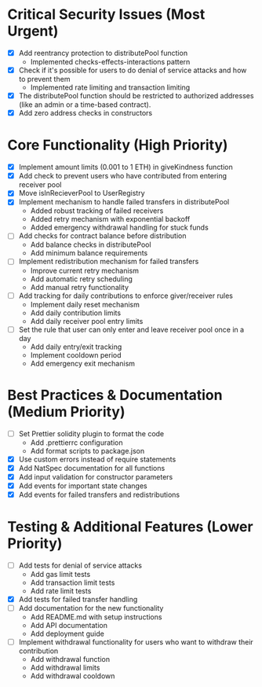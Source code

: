 # Critical Security Issues (Most Urgent)
- [x] Add reentrancy protection to distributePool function
  - Implemented checks-effects-interactions pattern
- [x] Check if it's possible for users to do denial of service attacks and how to prevent them
  - Implemented rate limiting and transaction limiting
- [x] The distributePool function should be restricted to authorized addresses (like an admin or a time-based contract).
- [x] Add zero address checks in constructors

# Core Functionality (High Priority)
- [x] Implement amount limits (0.001 to 1 ETH) in giveKindness function
- [x] Add check to prevent users who have contributed from entering receiver pool
- [x] Move isInRecieverPool to UserRegistry
- [x] Implement mechanism to handle failed transfers in distributePool
  - Added robust tracking of failed receivers
  - Added retry mechanism with exponential backoff
  - Added emergency withdrawal handling for stuck funds
- [ ] Add checks for contract balance before distribution
  - Add balance checks in distributePool
  - Add minimum balance requirements
- [ ] Implement redistribution mechanism for failed transfers
  - Improve current retry mechanism
  - Add automatic retry scheduling
  - Add manual retry functionality
- [ ] Add tracking for daily contributions to enforce giver/receiver rules
  - Implement daily reset mechanism
  - Add daily contribution limits
  - Add daily receiver pool entry limits
- [ ] Set the rule that user can only enter and leave receiver pool once in a day
  - Add daily entry/exit tracking
  - Implement cooldown period
  - Add emergency exit mechanism

# Best Practices & Documentation (Medium Priority)
- [ ] Set Prettier solidity plugin to format the code
  - Add .prettierrc configuration
  - Add format scripts to package.json
- [x] Use custom errors instead of require statements
- [x] Add NatSpec documentation for all functions
- [x] Add input validation for constructor parameters
- [x] Add events for important state changes
- [x] Add events for failed transfers and redistributions

# Testing & Additional Features (Lower Priority)
- [ ] Add tests for denial of service attacks
  - Add gas limit tests
  - Add transaction limit tests
  - Add rate limit tests
- [x] Add tests for failed transfer handling
- [ ] Add documentation for the new functionality
  - Add README.md with setup instructions
  - Add API documentation
  - Add deployment guide
- [ ] Implement withdrawal functionality for users who want to withdraw their contribution
  - Add withdrawal function
  - Add withdrawal limits
  - Add withdrawal cooldown
